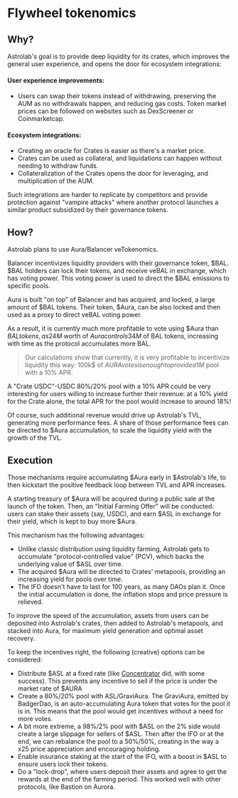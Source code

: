# Flywheel tokenomics

## Why?

Astrolab's goal is to provide deep liquidity for its crates, which improves the general user experience, and opens the door for ecosystem integrations:

#### User experience improvements:

- Users can swap their tokens instead of withdrawing, preserving the AUM as no withdrawals happen, and reducing gas costs. Token market prices can be followed on websites such as DexScreener or Coinmarketcap.

#### Ecosystem integrations:

- Creating an oracle for Crates is easier as there's a market price.
- Crates can be used as collateral, and liquidations can happen without needing to withdraw funds.
- Collateralization of the Crates opens the door for leveraging, and multiplication of the AUM.

Such integrations are harder to replicate by competitors and provide protection against "vampire attacks" where another protocol launches a similar product subsidized by their governance tokens.

## How?

Astrolab plans to use Aura/Balancer veTokenomics.

Balancer incentivizes liquidity providers with their governance token, $BAL. $BAL holders can lock their tokens, and receive veBAL in exchange, which has voting power. This voting power is used to direct the $BAL emissions to specific pools.

Aura is built "on top" of Balancer and has acquired, and locked, a large amount of $BAL tokens. Their token, $Aura, can be also locked and then used as a proxy to direct veBAL voting power.

As a result, it is currently much more profitable to vote using $Aura than $BAL tokens, as 24M$ worth of $Aura controls 34M$ of BAL tokens, increasing with time as the protocol accumulates more BAL.

> Our calculations show that currently, it is very profitable to incentivize liquidity this way: 100k$ of $AURA votes is enough to provide a 1M$ pool with a 10% APR.

A "Crate USDC"-USDC 80%/20% pool with a 10% APR could be very interesting for users willing to increase further their revenue: at a 10% yield for the Crate alone, the total APR for the pool would increase to around 18%!

Of course, such additional revenue would drive up Astrolab's TVL, generating more performance fees. A share of those performance fees can be directed to $Aura accumulation, to scale the liquidity yield with the growth of the TVL.

## Execution

Those mechanisms require accumulating $Aura early in $Astrolab's life, to then kickstart the positive feedback loop between TVL and APR increases.

A starting treasury of $Aura will be acquired during a public sale at the launch of the token. Then, an "Initial Farming Offer" will be conducted: users can stake their assets (say, USDC), and earn $ASL in exchange for their yield, which is kept to buy more $Aura.

This mechanism has the following advantages:

- Unlike classic distribution using liquidity farming, Astrolab gets to accumulate "protocol-controlled value" (PCV), which backs the underlying value of $ASL over time.
- The acquired $Aura will be directed to Crates' metapools, providing an increasing yield for pools over time.
- The IFO doesn't have to last for 100 years, as many DAOs plan it. Once the initial accumulation is done, the inflation stops and price pressure is relieved.

To improve the speed of the accumulation, assets from users can be deposited into Astrolab's crates, then added to Astrolab's metapools, and stacked into Aura, for maximum yield generation and optimal asset recovery.

To keep the incentives right, the following (creative) options can be considered:

- Distribute $ASL at a fixed rate (like [Concentrator](https://concentrator.aladdin.club/#/vault) did, with some success). This prevents any incentive to sell if the price is under the market rate of $AURA
- Create a 80%/20% pool with ASL/GraviAura. The GraviAura, emitted by BadgerDao, is an auto-accumulating Aura token that votes for the pool it is in. This means that the pool would get incentives without a need for more votes.
- A bit more extreme, a 98%/2% pool with $ASL on the 2% side would create a large slippage for sellers of $ASL. Then after the IFO or at the end, we can rebalance the pool to a 50%/50%, creating in the way a x25 price appreciation and encouraging holding.
- Enable insurance staking at the start of the IFO, with a boost in $ASL to ensure users lock their tokens.
- Do a "lock-drop", where users deposit their assets and agree to get the rewards at the end of the farming period. This worked well with other protocols, like Bastion on Aurora.
